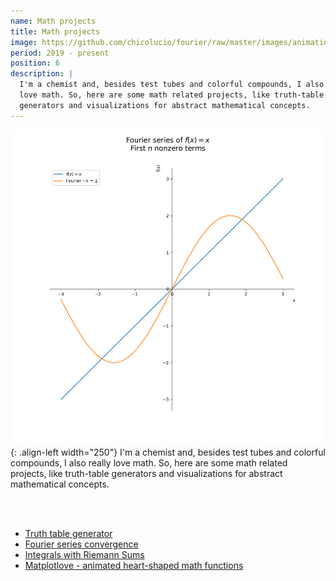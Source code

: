 ```yaml
---
name: Math projects
title: Math projects
image: https://github.com/chicolucio/fourier/raw/master/images/animation.gif
period: 2019 - present
position: 6
description: |
  I'm a chemist and, besides test tubes and colorful compounds, I also really
  love math. So, here are some math related projects, like truth-table
  generators and visualizations for abstract mathematical concepts.
---
```


![animation](https://github.com/chicolucio/fourier/raw/master/images/animation.gif){: .align-left width="250"}
I'm a chemist and, besides test tubes and colorful compounds, I also really love
math. So, here are some math related projects, like truth-table generators and
visualizations for abstract mathematical concepts.

<br/><br/>

- [Truth table generator](https://github.com/chicolucio/truth-table-generator)
- [Fourier series convergence](https://github.com/chicolucio/fourier)
- [Integrals with Riemann Sums](https://github.com/chicolucio/integrals)
- [Matplotlove - animated heart-shaped math functions](https://github.com/chicolucio/matplotlove)
